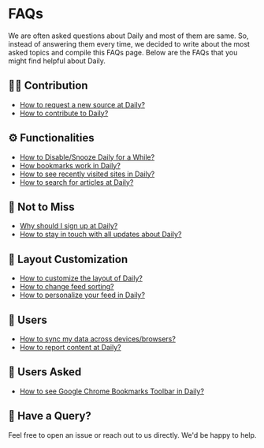 # FAQs

We are often asked questions about Daily and most of them are same. So, instead of answering them every time, we decided to write about the most asked topics and compile this FAQs page. Below are the FAQs that you might find helpful about Daily.



## 👨‍💻 Contribution

- [How to request a new source at Daily?](https://r.daily.dev/request-source)
- [How to contribute to Daily?](https://r.daily.dev/contribute)

## ⚙️ Functionalities

- [How to Disable/Snooze Daily for a While?](https://r.daily.dev/dnd)
- [How bookmarks work in Daily?](https://r.daily.dev/bookmarks)
- [How to see recently visited sites in Daily?](https://r.daily.dev/recently-visited)
- [How to search for articles at Daily?](https://r.daily.dev/search-articles)

## 🎯 Not to Miss

- [Why should I sign up at Daily?](https://r.daily.dev/why-signup)
- [How to stay in touch with all updates about Daily?](https://r.daily.dev/daily-updates)

## 🎨 Layout Customization

- [How to customize the layout of Daily?](https://r.daily.dev/customize)
- [How to change feed sorting?](https://r.daily.dev/sorting)
- [How to personalize your feed in Daily?](https://r.daily.dev/personalize-feed)

## 🙌 Users

- [How to sync my data across devices/browsers?](https://r.daily.dev/sync-data)
- [How to report content at Daily?](https://r.daily.dev/report)

## 🤔 Users Asked

- [How to see Google Chrome Bookmarks Toolbar in Daily?](https://r.daily.dev/chrome-bookmarks)


## 🧐 Have a Query?

Feel free to open an issue or reach out to us directly. We'd be happy to help.
